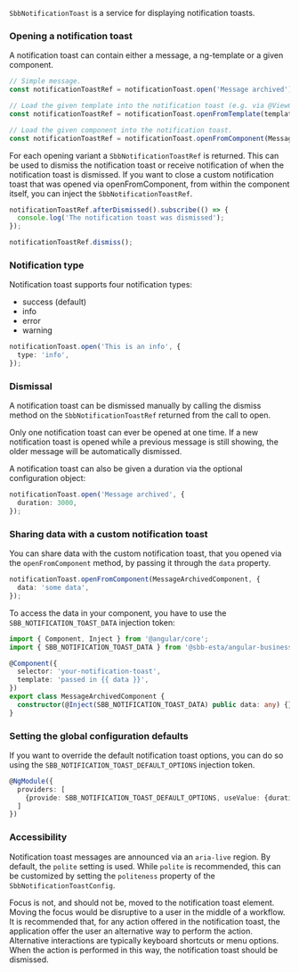 `SbbNotificationToast` is a service for displaying notification toasts.

### Opening a notification toast

A notification toast can contain either a message, a ng-template or a given component.

```typescript
// Simple message.
const notificationToastRef = notificationToast.open('Message archived');

// Load the given template into the notification toast (e.g. via @ViewChild).
const notificationToastRef = notificationToast.openFromTemplate(templateRef);

// Load the given component into the notification toast.
const notificationToastRef = notificationToast.openFromComponent(MessageArchivedComponent);
```

For each opening variant a `SbbNotificationToastRef` is returned. This can be used to dismiss the
notification toast or receive notification of when the notification toast is dismissed. If you want
to close a custom notification toast that was opened via openFromComponent, from within the
component itself, you can inject the `SbbNotificationToastRef`.

```typescript
notificationToastRef.afterDismissed().subscribe(() => {
  console.log('The notification toast was dismissed');
});

notificationToastRef.dismiss();
```

### Notification type

Notification toast supports four notification types:

- success (default)
- info
- error
- warning

```typescript
notificationToast.open('This is an info', {
  type: 'info',
});
```

### Dismissal

A notification toast can be dismissed manually by calling the dismiss method on the
`SbbNotificationToastRef` returned from the call to open.

Only one notification toast can ever be opened at one time. If a new notification toast is opened
while a previous message is still showing, the older message will be automatically dismissed.

A notification toast can also be given a duration via the optional configuration object:

```typescript
notificationToast.open('Message archived', {
  duration: 3000,
});
```

### Sharing data with a custom notification toast

You can share data with the custom notification toast, that you opened via the `openFromComponent` method,
by passing it through the `data` property.

```ts
notificationToast.openFromComponent(MessageArchivedComponent, {
  data: 'some data',
});
```

To access the data in your component, you have to use the `SBB_NOTIFICATION_TOAST_DATA` injection token:

```ts
import { Component, Inject } from '@angular/core';
import { SBB_NOTIFICATION_TOAST_DATA } from '@sbb-esta/angular-business/notification-toast';

@Component({
  selector: 'your-notification-toast',
  template: 'passed in {{ data }}',
})
export class MessageArchivedComponent {
  constructor(@Inject(SBB_NOTIFICATION_TOAST_DATA) public data: any) {}
}
```

### Setting the global configuration defaults

If you want to override the default notification toast options, you can do so using the
`SBB_NOTIFICATION_TOAST_DEFAULT_OPTIONS` injection token.

```ts
@NgModule({
  providers: [
    {provide: SBB_NOTIFICATION_TOAST_DEFAULT_OPTIONS, useValue: {duration: 2500}}
  ]
})
```

### Accessibility

Notification toast messages are announced via an `aria-live` region. By default, the `polite` setting is
used. While `polite` is recommended, this can be customized by setting the `politeness` property of
the `SbbNotificationToastConfig`.

Focus is not, and should not be, moved to the notification toast element. Moving the focus would be
disruptive to a user in the middle of a workflow. It is recommended that, for any action offered
in the notification toast, the application offer the user an alternative way to perform the action.
Alternative interactions are typically keyboard shortcuts or menu options. When the action is
performed in this way, the notification toast should be dismissed.
